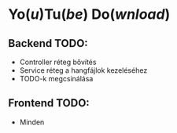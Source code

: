 # **Yo**(_u_)**Tu**(_be_) **Do**(_wnload_)

## Backend TODO:
- Controller réteg bővítés
- Service réteg a hangfájlok kezeléséhez
- TODO-k megcsinálása

## Frontend TODO:
- Minden
